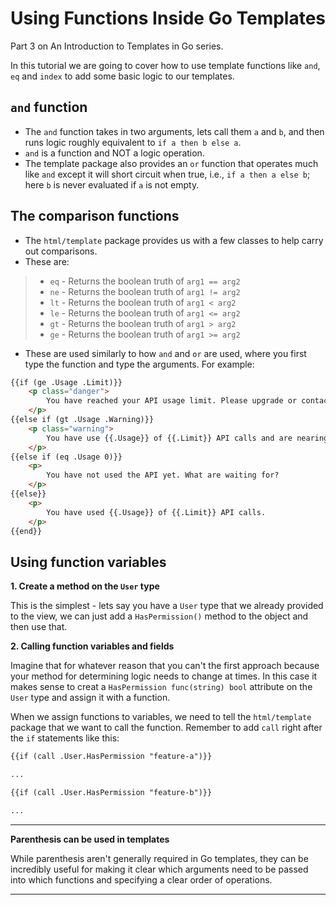 # Using Functions Inside Go Templates

Part 3 on An Introduction to Templates in Go series.

In this tutorial we are going to cover how to use template functions like `and`, `eq` and `index` to add some basic logic to our templates.

## `and` function
- The `and` function takes in two arguments, lets call them `a` and `b`, and then runs logic roughly equivalent to `if a then b else a`.
- `and` is a function and NOT a logic operation.
- The template package also provides an `or` function that operates much like `and` except it will short circuit when true, i.e., `if a then a else b`; here `b` is never evaluated if `a` is not empty.

## The comparison functions
- The `html/template` package provides us with a few classes to help carry out comparisons.
- These are:

>- `eq` - Returns the boolean truth of `arg1 == arg2`
>- `ne` - Returns the boolean truth of `arg1 != arg2`
>- `lt` - Returns the boolean truth of `arg1 < arg2`
>- `le` - Returns the boolean truth of `arg1 <= arg2`
>- `gt` - Returns the boolean truth of `arg1 > arg2`
>- `ge` - Returns the boolean truth of `arg1 >= arg2`

- These are used similarly to how `and` and `or` are used, where you first type the function and type the arguments. For example:

```HTML
{{if (ge .Usage .Limit)}}
    <p class="danger">
        You have reached your API usage limit. Please upgrade or contact support for more help.
    </p>
{{else if (gt .Usage .Warning)}}
    <p class="warning">
        You have use {{.Usage}} of {{.Limit}} API calls and are nearing your limit. Have you considered blah blah blah ...
    </p>
{{else if (eq .Usage 0)}}
    <p>
        You have not used the API yet. What are waiting for?
    </p>
{{else}}
    <p>
        You have used {{.Usage}} of {{.Limit}} API calls.
    </p>
{{end}}
```

## Using function variables
**1. Create a method on the `User` type**

This is the simplest - lets say you have a `User` type that we already provided to the view, we can just add a `HasPermission()` method to the object and then use that.

**2. Calling function variables and fields**

Imagine that for whatever reason that you can't the first approach because your method for determining logic needs to change at times. In this case it makes sense to creat a `HasPermission func(string) bool` attribute on the `User` type and assign it with a function.

When we assign functions to variables, we need to tell the `html/template` package that we want to call the function. Remember to add `call` right after the `if` statements like this:

```HTML
{{if (call .User.HasPermission "feature-a")}}

...

{{if (call .User.HasPermission "feature-b")}}

...

```

---
**Parenthesis can be used in templates**

While parenthesis aren't generally required in Go templates, they can be incredibly useful for making it clear which arguments need to be passed into which functions and specifying a clear order of operations.

---